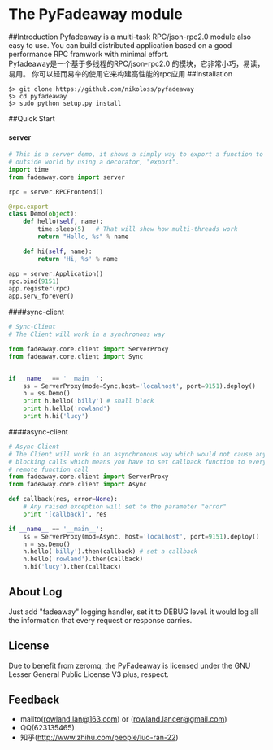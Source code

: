 ﻿The PyFadeaway module
===
##Introduction
Pyfadeaway is a multi-task RPC/json-rpc2.0 module also easy to use.
You can build distributed application based on a good performance RPC 
framwork with minimal effort.</br>
Pyfadeaway是一个基于多线程的RPC/json-rpc2.0 的模块，它非常小巧，易读，易用。
你可以轻而易举的使用它来构建高性能的rpc应用
##Installation
```
$> git clone https://github.com/nikoloss/pyfadeaway
$> cd pyfadeaway
$> sudo python setup.py install
```
##Quick Start
#### server
```python
# This is a server demo, it shows a simply way to export a function to the
# outside world by using a decorator, "export".
import time
from fadeaway.core import server

rpc = server.RPCFrontend()

@rpc.export
class Demo(object):
    def hello(self, name):
        time.sleep(5)   # That will show how multi-threads work
        return "Hello, %s" % name

    def hi(self, name):
        return 'Hi, %s' % name

app = server.Application()
rpc.bind(9151)
app.register(rpc)
app.serv_forever()
```
####sync-client
```python
# Sync-Client
# The Client will work in a synchronous way

from fadeaway.core.client import ServerProxy
from fadeaway.core.client import Sync


if __name__ == '__main__':
    ss = ServerProxy(mode=Sync,host='localhost', port=9151).deploy()
    h = ss.Demo()
    print h.hello('billy') # shall block
    print h.hello('rowland')
    print h.hi('lucy')
```
####async-client
```python
# Async-Client
# The Client will work in an asynchronous way which would not cause any 
# blocking calls which means you have to set callback function to every 
# remote function call
from fadeaway.core.client import ServerProxy
from fadeaway.core.client import Async

def callback(res, error=None):
    # Any raised exception will set to the parameter "error"
    print '[callback]', res

if __name__ == '__main__':
    ss = ServerProxy(mod=Async, host='localhost', port=9151).deploy()
    h = ss.Demo()
    h.hello('billy').then(callback) # set a callback
    h.hello('rowland').then(callback)
    h.hi('lucy').then(callback)
```

## About Log
Just add "fadeaway" logging handler, set it to DEBUG level. it would log all 
the information that every request or response carries.

## License
Due to benefit from zeromq, the PyFadeaway is licensed under the GNU Lesser
General Public License V3 plus, respect.

## Feedback
* mailto(rowland.lan@163.com) or (rowland.lancer@gmail.com)
* QQ(623135465)
* 知乎(http://www.zhihu.com/people/luo-ran-22)
